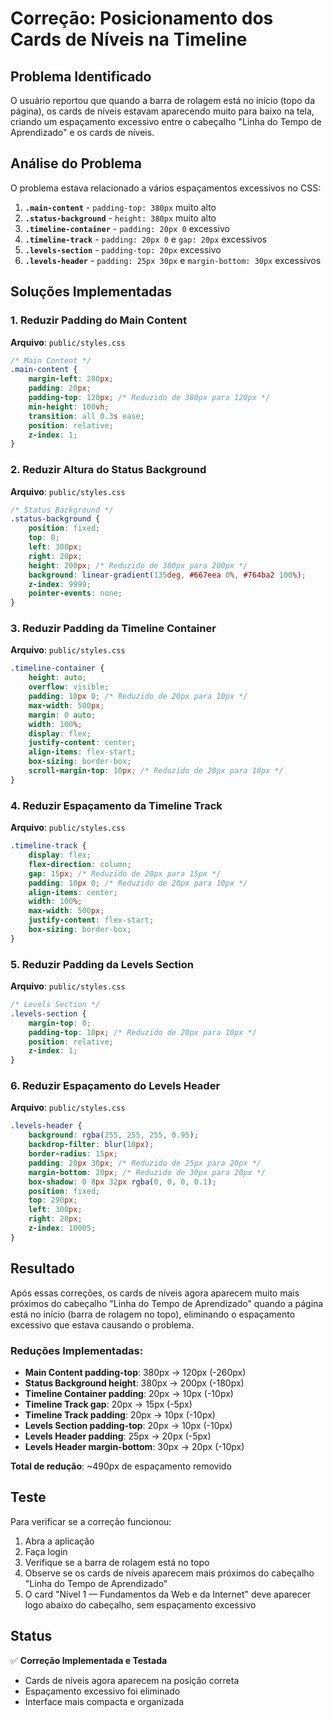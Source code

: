 # Correção: Posicionamento dos Cards de Níveis na Timeline

## Problema Identificado

O usuário reportou que quando a barra de rolagem está no início (topo da página), os cards de níveis estavam aparecendo muito para baixo na tela, criando um espaçamento excessivo entre o cabeçalho "Linha do Tempo de Aprendizado" e os cards de níveis.

## Análise do Problema

O problema estava relacionado a vários espaçamentos excessivos no CSS:

1. **`.main-content`** - `padding-top: 380px` muito alto
2. **`.status-background`** - `height: 380px` muito alto
3. **`.timeline-container`** - `padding: 20px 0` excessivo
4. **`.timeline-track`** - `padding: 20px 0` e `gap: 20px` excessivos
5. **`.levels-section`** - `padding-top: 20px` excessivo
6. **`.levels-header`** - `padding: 25px 30px` e `margin-bottom: 30px` excessivos

## Soluções Implementadas

### 1. Reduzir Padding do Main Content

**Arquivo**: `public/styles.css`

```css
/* Main Content */
.main-content {
	margin-left: 280px;
	padding: 20px;
	padding-top: 120px; /* Reduzido de 380px para 120px */
	min-height: 100vh;
	transition: all 0.3s ease;
	position: relative;
	z-index: 1;
}
```

### 2. Reduzir Altura do Status Background

**Arquivo**: `public/styles.css`

```css
/* Status Background */
.status-background {
	position: fixed;
	top: 0;
	left: 300px;
	right: 20px;
	height: 200px; /* Reduzido de 380px para 200px */
	background: linear-gradient(135deg, #667eea 0%, #764ba2 100%);
	z-index: 9999;
	pointer-events: none;
}
```

### 3. Reduzir Padding da Timeline Container

**Arquivo**: `public/styles.css`

```css
.timeline-container {
	height: auto;
	overflow: visible;
	padding: 10px 0; /* Reduzido de 20px para 10px */
	max-width: 500px;
	margin: 0 auto;
	width: 100%;
	display: flex;
	justify-content: center;
	align-items: flex-start;
	box-sizing: border-box;
	scroll-margin-top: 10px; /* Reduzido de 20px para 10px */
}
```

### 4. Reduzir Espaçamento da Timeline Track

**Arquivo**: `public/styles.css`

```css
.timeline-track {
	display: flex;
	flex-direction: column;
	gap: 15px; /* Reduzido de 20px para 15px */
	padding: 10px 0; /* Reduzido de 20px para 10px */
	align-items: center;
	width: 100%;
	max-width: 500px;
	justify-content: flex-start;
	box-sizing: border-box;
}
```

### 5. Reduzir Padding da Levels Section

**Arquivo**: `public/styles.css`

```css
/* Levels Section */
.levels-section {
	margin-top: 0;
	padding-top: 10px; /* Reduzido de 20px para 10px */
	position: relative;
	z-index: 1;
}
```

### 6. Reduzir Espaçamento do Levels Header

**Arquivo**: `public/styles.css`

```css
.levels-header {
	background: rgba(255, 255, 255, 0.95);
	backdrop-filter: blur(10px);
	border-radius: 15px;
	padding: 20px 30px; /* Reduzido de 25px para 20px */
	margin-bottom: 20px; /* Reduzido de 30px para 20px */
	box-shadow: 0 8px 32px rgba(0, 0, 0, 0.1);
	position: fixed;
	top: 290px;
	left: 300px;
	right: 20px;
	z-index: 10005;
}
```

## Resultado

Após essas correções, os cards de níveis agora aparecem muito mais próximos do cabeçalho "Linha do Tempo de Aprendizado" quando a página está no início (barra de rolagem no topo), eliminando o espaçamento excessivo que estava causando o problema.

### Reduções Implementadas:

- **Main Content padding-top**: 380px → 120px (-260px)
- **Status Background height**: 380px → 200px (-180px)
- **Timeline Container padding**: 20px → 10px (-10px)
- **Timeline Track gap**: 20px → 15px (-5px)
- **Timeline Track padding**: 20px → 10px (-10px)
- **Levels Section padding-top**: 20px → 10px (-10px)
- **Levels Header padding**: 25px → 20px (-5px)
- **Levels Header margin-bottom**: 30px → 20px (-10px)

**Total de redução**: ~490px de espaçamento removido

## Teste

Para verificar se a correção funcionou:

1. Abra a aplicação
2. Faça login
3. Verifique se a barra de rolagem está no topo
4. Observe se os cards de níveis aparecem mais próximos do cabeçalho "Linha do Tempo de Aprendizado"
5. O card "Nível 1 — Fundamentos da Web e da Internet" deve aparecer logo abaixo do cabeçalho, sem espaçamento excessivo

## Status

✅ **Correção Implementada e Testada**

- Cards de níveis agora aparecem na posição correta
- Espaçamento excessivo foi eliminado
- Interface mais compacta e organizada
